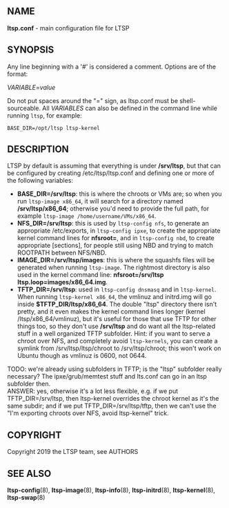 ## NAME
**ltsp.conf** - main configuration file for LTSP

## SYNOPSIS
Any line beginning with a '#' is considered a comment. Options are of the format:

_VARIABLE_=_value_

Do not put spaces around the "=" sign, as ltsp.conf must be shell-sourceable. All _VARIABLES_ can also be defined in the command line while running `ltsp`, for example:
```shell
BASE_DIR=/opt/ltsp ltsp-kernel
```

## DESCRIPTION
LTSP by default is assuming that everything is under **/srv/ltsp**, but that can be configured by creating /etc/ltsp/ltsp.conf and defining one or more of the following variables:

* **BASE_DIR=/srv/ltsp**: this is where the chroots or VMs are; so when you run `ltsp-image x86_64`, it will search for a directory named **/srv/ltsp/x86_64**; otherwise you'd need to provide the full path, for example `ltsp-image /home/username/VMs/x86_64`.
* **NFS_DIR=/srv/ltsp**: this is used by `ltsp-config nfs`, to generate an appropriate /etc/exports, in `ltsp-config ipxe`, to create the appropriate kernel command lines for **nfsroot=**, and in `ltsp-config nbd`, to create appropriate [sections], for people still using NBD and trying to match ROOTPATH between NFS/NBD.
* **IMAGE_DIR=/srv/ltsp/images**: this is where the squashfs files will be generated when running `ltsp-image`. The rightmost directory is also used in the kernel command line: **nfsroot=/srv/ltsp ltsp.loop=images/x86_64.img**.
* **TFTP_DIR=/srv/ltsp**: used in `ltsp-config dnsmasq` and in `ltsp-kernel`. When running `ltsp-kernel x86_64`, the vmlinuz and initrd.img will go inside **$TFTP_DIR/ltsp/x86_64**. The double "ltsp" directory there isn't pretty, and it even makes the kernel command lines longer (kernel /ltsp/x86_64/vmlinuz), but it's useful for those that use TFTP for other things too, so they don't use **/srv/ltsp** and do want all the ltsp-related stuff in a well organized TFTP subfolder. Hint: if you want to serve a chroot over NFS, and completely avoid `ltsp-kernels`, you can create a symlink from /srv/ltsp/ltsp/chroot to /srv/ltsp/chroot; this won't work on Ubuntu though as vmlinuz is 0600, not 0644.

TODO: we're already using subfolders in TFTP; is the "ltsp" subfolder really necessary? The ipxe/grub/memtest stuff and lts.conf can go in an ltsp subfolder then.<br>
ANSWER: yes, otherwise it's a lot less flexible, e.g. if we put TFTP_DIR=/srv/ltsp, then ltsp-kernel overrides the chroot kernel as it's the same subdir; and if we put TFTP_DIR=/srv/ltsp/tftp, then we can't use the "I'm exporting chroots over NFS, avoid ltsp-kernel" trick.

## COPYRIGHT
Copyright 2019 the LTSP team, see AUTHORS

## SEE ALSO
**ltsp-config**(8), **ltsp-image**(8), **ltsp-info**(8),
**ltsp-initrd**(8), **ltsp-kernel**(8), **ltsp-swap**(8)
